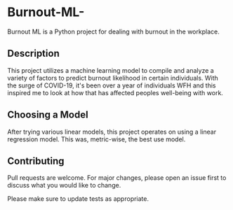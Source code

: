 # Burnout-ML-
Burnout ML is a Python project for dealing with burnout in the workplace.

## Description
This project utilizes a machine learning model to compile and analyze a variety of factors to predict burnout likelihood in certain individuals. 
With the surge of COVID-19, it's been over a year of individuals WFH and this inspired me to look at how that has affected peoples well-being with work. 



## Choosing a Model
After trying various linear models, this project operates on using a linear regression model. This was, metric-wise, the best use model. 


## Contributing
Pull requests are welcome. For major changes, please open an issue first to discuss what you would like to change.

Please make sure to update tests as appropriate.

## 
